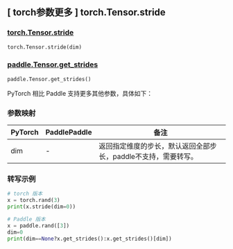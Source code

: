 ## [ torch参数更多 ] torch.Tensor.stride

### [torch.Tensor.stride](https://pytorch.org/docs/stable/generated/torch.Tensor.stride.html#torch-tensor-stride)

```python
torch.Tensor.stride(dim)
```

### [paddle.Tensor.get_strides](https://www.paddlepaddle.org.cn/documentation/docs/zh/develop/api/paddle/Tensor_cn.html#tensor)

```python
paddle.Tensor.get_strides()

```

PyTorch 相比 Paddle 支持更多其他参数，具体如下：

### 参数映射

| PyTorch | PaddlePaddle | 备注                                                           |
| ------- | ------------ | -------------------------------------------------------------- |
| dim     | -            | 返回指定维度的步长，默认返回全部步长，paddle不支持，需要转写。 |

### 转写示例

```python
# torch 版本
x = torch.rand(3)
print(x.stride(dim=0))

# Paddle 版本
x = paddle.rand([3])
dim=0
print(dim==None?x.get_strides():x.get_strides()[dim])
```
